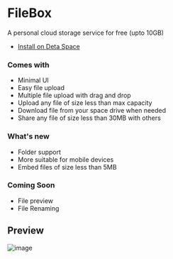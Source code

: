 # FileBox
A personal cloud storage service for free (upto 10GB)

- [Install on Deta Space](https://alpha.deta.space/discovery/@gyrooo/filebox)

### Comes with

- Minimal UI
- Easy file upload
- Multiple file upload with drag and drop
- Upload any file of size less than max capacity
- Download file from your space drive when needed
- Share any file of size less than 30MB with others

### What's new
- Folder support
- More suitable for mobile devices
- Embed files of size less than 5MB 

### Coming Soon
- File preview
- File Renaming

## Preview
![image](https://dev-collie-filebox.gyrooo.deta.app/embed/4e6c3c0279b85b7c)
